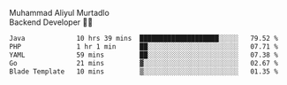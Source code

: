 Muhammad Aliyul Murtadlo
<br>
Backend Developer 👨‍💻
<br>
<!--START_SECTION:waka-->

```txt
Java             10 hrs 39 mins  ████████████████████░░░░░   79.52 %
PHP              1 hr 1 min      ██░░░░░░░░░░░░░░░░░░░░░░░   07.71 %
YAML             59 mins         ██░░░░░░░░░░░░░░░░░░░░░░░   07.38 %
Go               21 mins         ▓░░░░░░░░░░░░░░░░░░░░░░░░   02.67 %
Blade Template   10 mins         ▒░░░░░░░░░░░░░░░░░░░░░░░░   01.35 %
```

<!--END_SECTION:waka-->
